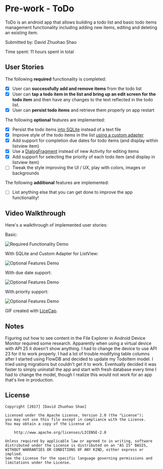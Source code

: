 # Pre-work - ToDo

ToDo is an android app that allows building a todo list and basic todo items management functionality including adding new items, editing and deleting an existing item.

Submitted by: David Zhuohao Shao

Time spent: 11 hours spent in total

## User Stories

The following **required** functionality is completed:

* [X] User can **successfully add and remove items** from the todo list
* [X] User can **tap a todo item in the list and bring up an edit screen for the todo item** and then have any changes to the text reflected in the todo list.
* [X] User can **persist todo items** and retrieve them properly on app restart

The following **optional** features are implemented:

* [X] Persist the todo items [into SQLite](http://guides.codepath.com/android/Persisting-Data-to-the-Device#sqlite) instead of a text file
* [X] Improve style of the todo items in the list [using a custom adapter](http://guides.codepath.com/android/Using-an-ArrayAdapter-with-ListView)
* [X] Add support for completion due dates for todo items (and display within listview item)
* [X] Use a [DialogFragment](http://guides.codepath.com/android/Using-DialogFragment) instead of new Activity for editing items
* [X] Add support for selecting the priority of each todo item (and display in listview item)
* [ ] Tweak the style improving the UI / UX, play with colors, images or backgrounds

The following **additional** features are implemented:

* [ ] List anything else that you can get done to improve the app functionality!

## Video Walkthrough 

Here's a walkthrough of implemented user stories:

Basic:

<img src='gifs/required.gif' title='Required Functionality Demo' width='' alt='Required Functionality Demo' />

With SQLite and Custom Adapter for ListView:

<img src='gifs/optionals1.gif' title='Optional Features Demo' width='' alt='Optional Features Demo' />

With due date support:

<img src='gifs/optionals2.gif' title='Optional Features Demo' width='' alt='Optional Features Demo' />

With priority support:

<img src='gifs/optionals3.gif' title='Optional Features Demo' width='' alt='Optional Features Demo' />

GIF created with [LiceCap](http://www.cockos.com/licecap/).

## Notes

Figuring out how to see content in the File Explorer in Android Device Monitor required some research. Apparently
when using a virtual device with API 25 it doesn't show anything. I had to change the device to use API 23 for it
to work properly.
I had a lot of trouble modifying table columns after I started using FlowDB and decided to update my TodoItem model.
I tried using migrations but couldn't get it to work. Eventually decided it was faster to simply uninstall the app
and start with fresh database every time I had to change the model, though I realize this would not work for an app
that's live in production.

## License

    Copyright [2017] [David Zhuohao Shao]

    Licensed under the Apache License, Version 2.0 (the "License");
    you may not use this file except in compliance with the License.
    You may obtain a copy of the License at

        http://www.apache.org/licenses/LICENSE-2.0

    Unless required by applicable law or agreed to in writing, software
    distributed under the License is distributed on an "AS IS" BASIS,
    WITHOUT WARRANTIES OR CONDITIONS OF ANY KIND, either express or implied.
    See the License for the specific language governing permissions and
    limitations under the License.